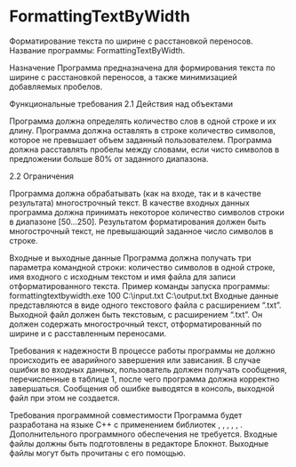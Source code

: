 # FormattingTextByWidth
Форматирование текста по ширине с расстановкой переносов. Название программы: FormattingTextByWidth.

Назначение
Программа предназначена для формирования текста по ширине с расстановкой переносов, а также минимизацией добавляемых пробелов.

Функциональные требования
2.1 Действия над объектами

Программа должна определять количество слов в одной строке и их длину.
Программа должна оставлять в строке количество символов, которое не превышает объем заданный пользователем.
Программа должна расставлять пробелы между словами, если чисто символов в предложении больше 80% от заданного диапазона.


2.2 Ограничения

Программа должна обрабатывать (как на входе, так и в качестве результата) многострочный текст.
В качестве входных данных программа должна принимать некоторое количество символов строки в диапазоне [50...250].
Результатом форматирования должен быть многострочный текст, не превышающий заданное число символов в строке.


Входные и выходные данные
Программа должна получать три параметра командной строки: количество символов в одной строке, имя входного с исходным текстом  и имя файла для записи отформатированного текста.
Пример команды запуска программы: formattingtextbywidth.exe 100 C:\input.txt  C:\output.txt
Входные данные представляются в виде одного текстового файла с расширением “.txt”. 
Выходной файл должен быть текстовым, с расширением “.txt”. Он должен содержать многострочный текст, отформатированный по ширине и с расставленным переносами.


Требования к надежности
В процессе работы программы не должно происходить ее аварийного завершения или зависания. В случае ошибки во входных данных, пользователь должен получать сообщения, перечисленные в таблице 1, после чего программа должна корректно завершаться. Сообщения об ошибке выводятся в консоль, выходной файл при этом не создается.

Требования программной совместимости
Программа будет разработана на языке С++ с применением библиотек <string>, <QTextStream>, <QRegularExpression>, <QFile>, <QDebug>, <QCoreApplication>. Дополнительного программного обеспечения не требуется.
Входные файлы должны быть подготовлены в редакторе Блокнот. Выходные файлы могут быть прочитаны с его помощью.
